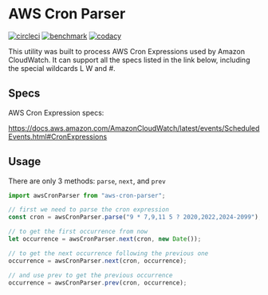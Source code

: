 # AWS Cron Parser

[![circleci](https://circleci.com/gh/beemhq/aws-cron-parser.svg?style=shield)](https://app.circleci.com/pipelines/github/beemhq/aws-cron-parser)
[![benchmark](https://img.shields.io/badge/benchmark-129%2C287%20ops%2Fsec-informational)](https://runkit.com/vinhtnguyen/aws-cron-parser---benchmark)
[![codacy](https://app.codacy.com/project/badge/Grade/6c1314916ad54dbfbe1a4698af373883)](https://app.codacy.com/manual/vinhtnguyen/aws-cron-parser/dashboard)

This utility was built to process AWS Cron Expressions used by Amazon CloudWatch. It can support all the specs listed in the link below, including the special wildcards L W and #.

## Specs

AWS Cron Expression specs:

<https://docs.aws.amazon.com/AmazonCloudWatch/latest/events/ScheduledEvents.html#CronExpressions>

## Usage

There are only 3 methods: `parse`, `next`, and `prev`

```js
import awsCronParser from "aws-cron-parser";

// first we need to parse the cron expression
const cron = awsCronParser.parse("9 * 7,9,11 5 ? 2020,2022,2024-2099");

// to get the first occurrence from now
let occurrence = awsCronParser.next(cron, new Date());

// to get the next occurrence following the previous one
occurrence = awsCronParser.next(cron, occurrence);

// and use prev to get the previous occurrence
occurrence = awsCronParser.prev(cron, occurrence);
```
